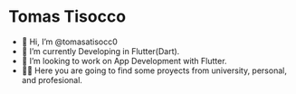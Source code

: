 # Tomas Tisocco
- 👋 Hi, I’m @tomasatisocc0
- 🌱 I’m currently Developing in Flutter(Dart).
- 💞️ I’m looking to work on App Development with Flutter.
- 👨‍💻 Here you are going to find some proyects from university, personal, and profesional.

<!---
tomasatisocco/tomasatisocco is a ✨ special ✨ repository because its `README.md` (this file) appears on your GitHub profile.
You can click the Preview link to take a look at your changes.
--->
